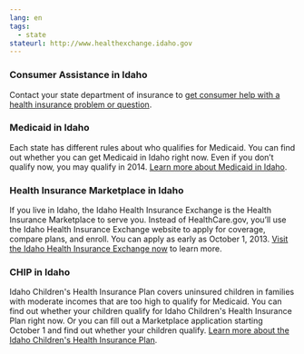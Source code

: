 ```yaml
--- 
lang: en 
tags: 
  - state
stateurl: http://www.healthexchange.idaho.gov 
--- 
```


### Consumer Assistance in Idaho

Contact your state department of insurance to [get consumer help with a health insurance problem or question](http://www.doi.idaho.gov/).

### Medicaid in Idaho

Each state has different rules about who qualifies for Medicaid. You can find out whether you can get Medicaid in Idaho right now. Even if you don’t qualify now, you may qualify in 2014. [Learn more about Medicaid in Idaho](http://healthandwelfare.idaho.gov/Default.aspx?TabId=123).

### Health Insurance Marketplace in Idaho

If you live in Idaho, the Idaho Health Insurance Exchange is the Health Insurance Marketplace to serve you. Instead of HealthCare.gov, you’ll use the Idaho Health Insurance Exchange website to apply for coverage, compare plans, and enroll. You can apply as early as October 1, 2013. [Visit the Idaho Health Insurance Exchange now](http://www.healthexchange.idaho.gov) to learn more.  

### CHIP in Idaho

Idaho Children's Health Insurance Plan covers uninsured children in families with moderate incomes that are too high to qualify for Medicaid. You can find out whether your children qualify for Idaho Children's Health Insurance Plan right now. Or you can fill out a Marketplace application starting October 1 and find out whether your children qualify. [Learn more about the Idaho Children's Health Insurance Plan](http://healthandwelfare.idaho.gov/Default.aspx?TabId=123).
